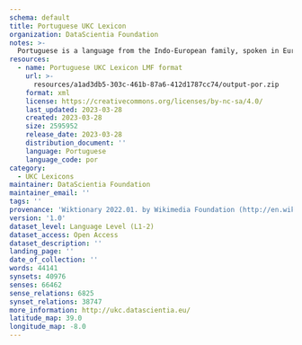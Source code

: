```yaml
---
schema: default
title: Portuguese UKC Lexicon
organization: DataScientia Foundation
notes: >-
  Portuguese is a language from the Indo-European family, spoken in Eurasia. The UKC Lexicon of Portuguese is represented as a lexico-semantic network. It consists of words, word senses, synsets, as well as sense-level and synset-level relationships.
resources:
  - name: Portuguese UKC Lexicon LMF format
    url: >-
      resources/a1ad3db5-303c-461b-87a6-412d1787cc74/output-por.zip
    format: xml
    license: https://creativecommons.org/licenses/by-nc-sa/4.0/
    last_updated: 2023-03-28
    created: 2023-03-28
    size: 2595952
    release_date: 2023-03-28
    distribution_document: ''
    language: Portuguese
    language_code: por
category:
  - UKC Lexicons
maintainer: DataScientia Foundation
maintainer_email: ''
tags: ''
provenance: 'Wiktionary 2022.01. by Wikimedia Foundation (http://en.wiktionary.org); CogNet 2.1 by Khuyagbaatar Batsuren, National University of Mongolia (http://cognet.ukc.disi.unitn.it); KinDiv: Kinship Diversity 1.0 by Temuulen Khishigsuren (http://ukc.disi.unitn.it/index.php/kinship/); UniMet: Universal Metonymy 1.0 by Temuulen Khishigsuren and Gábor Bella (http://ukc.disi.unitn.it/index.php/metonymy/); MorphyNet 2.0 by Gábor Bella and Khuyagbaatar Batsuren (http://ukc.disi.unitn.it/index.php/morphynet/); Antonymy 1.0 by Gábor Bella (http://ukc.datascientia.eu); NorthEuraLex 0.9 by Johannes Dellert and Gerhard Jäger, Eberhard Karls Universität Tübingen (http://northeuralex.org/); Open Multilingual Wordnet 1.4 by Francis Bond, Division of Linguistics and Multilingual Studies, Nanyang Technological University (http://compling.hss.ntu.edu.sg/omw/); OpenWordnet-PT 1.0 by Alexandre Rademaker, Valeria de Paiva, and Henrique Muniz (https://github.com/own-pt/openWordnet-PT); Princeton WordNet 2.1 by Princeton University (https://wordnet.princeton.edu)'
version: '1.0'
dataset_level: Language Level (L1-2)
dataset_access: Open Access
dataset_description: ''
landing_page: ''
date_of_collection: ''
words: 44141
synsets: 40976
senses: 66462
sense_relations: 6825
synset_relations: 38747
more_information: http://ukc.datascientia.eu/
latitude_map: 39.0
longitude_map: -8.0
---
```

